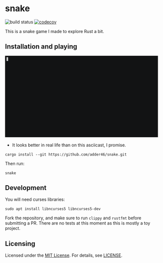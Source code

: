 # snake

![build status](https://github.com/adder46/snake/workflows/build/badge.svg) [![codecov](https://codecov.io/gh/adder46/snake/branch/master/graph/badge.svg?token=PGXYCNZL49)](https://codecov.io/gh/adder46/snake)

This is a snake game I made to explore Rust a bit.

## Installation and playing

![screenshot](snake.gif)

* It looks better in real life than on this asciicast, I promise.

```
cargo install --git https://github.com/adder46/snake.git
```

Then run:

```
snake
```

## Development

You will need curses libraries:

```
sudo apt install libncurses5 libncurses5-dev
```

Fork the repository, and make sure to run `clippy` and `rustfmt` before submitting a PR. There are no tests at this moment as this is mostly a toy project.

## Licensing

Licensed under the [MIT License](https://opensource.org/licenses/MIT). For details, see [LICENSE](https://github.com/adder46/snake/blob/master/LICENSE).
